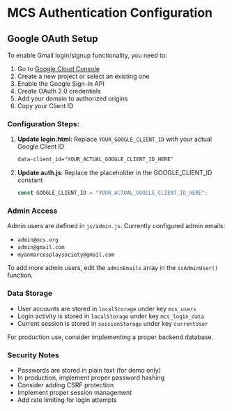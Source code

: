 # MCS Authentication Configuration

## Google OAuth Setup

To enable Gmail login/signup functionality, you need to:

1. Go to [Google Cloud Console](https://console.cloud.google.com/)
2. Create a new project or select an existing one
3. Enable the Google Sign-In API
4. Create OAuth 2.0 credentials
5. Add your domain to authorized origins
6. Copy your Client ID

### Configuration Steps:

1. **Update login.html**: Replace `YOUR_GOOGLE_CLIENT_ID` with your actual Google Client ID
   ```html
   data-client_id="YOUR_ACTUAL_GOOGLE_CLIENT_ID_HERE"
   ```

2. **Update auth.js**: Replace the placeholder in the GOOGLE_CLIENT_ID constant
   ```javascript
   const GOOGLE_CLIENT_ID = "YOUR_ACTUAL_GOOGLE_CLIENT_ID_HERE";
   ```

### Admin Access

Admin users are defined in `js/admin.js`. Currently configured admin emails:
- `admin@mcs.org`
- `admin@gmail.com` 
- `myanmarcosplaysociety@gmail.com`

To add more admin users, edit the `adminEmails` array in the `isAdminUser()` function.

### Data Storage

- User accounts are stored in `localStorage` under key `mcs_users`
- Login activity is stored in `localStorage` under key `mcs_login_data`
- Current session is stored in `sessionStorage` under key `currentUser`

For production use, consider implementing a proper backend database.

### Security Notes

- Passwords are stored in plain text (for demo only)
- In production, implement proper password hashing
- Consider adding CSRF protection
- Implement proper session management
- Add rate limiting for login attempts